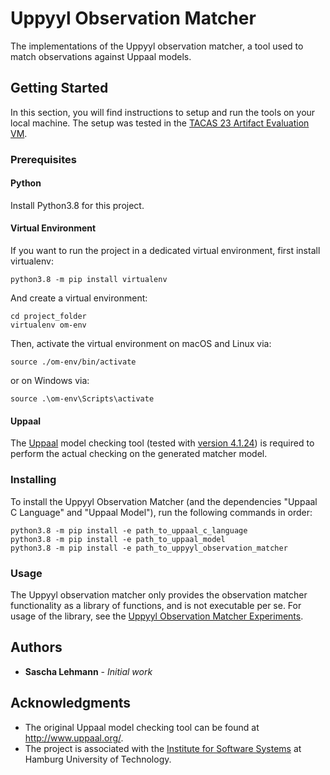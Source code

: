 # Uppyyl Observation Matcher

The implementations of the Uppyyl observation matcher, a tool used to match observations against Uppaal models.

## Getting Started

In this section, you will find instructions to setup and run the tools on your local machine.
The setup was tested in the [TACAS 23 Artifact Evaluation VM](https://zenodo.org/records/7113223).

### Prerequisites

#### Python

Install Python3.8 for this project.

#### Virtual Environment

If you want to run the project in a dedicated virtual environment, first install virtualenv:
```
python3.8 -m pip install virtualenv
```

And create a virtual environment:

```
cd project_folder
virtualenv om-env
```

Then, activate the virtual environment on macOS and Linux via:

```
source ./om-env/bin/activate
```

or on Windows via:

```
source .\om-env\Scripts\activate
```

#### Uppaal

The [Uppaal](https://www.uppaal.org/) model checking tool (tested with [version 4.1.24](https://uppaal.org/downloads/other/#uppaal-41)) is required to perform the actual checking on the generated matcher model.

### Installing

To install the Uppyyl Observation Matcher (and the dependencies "Uppaal C Language" and "Uppaal Model"), run the following commands in order:

```
python3.8 -m pip install -e path_to_uppaal_c_language
python3.8 -m pip install -e path_to_uppaal_model
python3.8 -m pip install -e path_to_uppyyl_observation_matcher
```

### Usage

The Uppyyl observation matcher only provides the observation matcher functionality as a library of functions, and is not executable per se.
For usage of the library, see the [Uppyyl Observation Matcher Experiments](https://github.com/S-Lehmann/uppyyl-observation-matcher-experiments).

## Authors

* **Sascha Lehmann** - *Initial work*


## Acknowledgments

* The original Uppaal model checking tool can be found at http://www.uppaal.org/.
* The project is associated with the [Institute for Software Systems](https://www.tuhh.de/sts) at Hamburg University of Technology.
